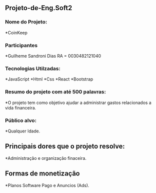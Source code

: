 ## Projeto-de-Eng.Soft2

### Nome do Projeto:
   *CoinKeep
  
### Participantes
  *Guilheme Sandroni Dias RA = 0030482121040
  
### Tecnologias Utilzadas:

  *JavaScript
  *Html
  *Css
  *React
  *Bootstrap
  
  
  
### Resumo do projeto com até 500 palavras:
 *O projeto tem como objetivo ajudar  a administrar gastos relacionados a vida financeira.
 
### Público alvo:
 *Qualquer Idade.
  
## Principais dores que o projeto resolve:
  *Administração e organização finaceira.
  
## Formas de monetização
  *Planos Software Pago e Anuncios (Ads).
